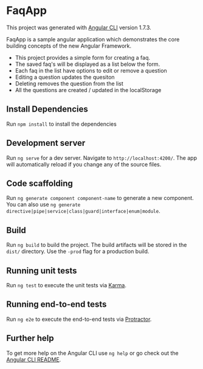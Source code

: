 # FaqApp

This project was generated with [Angular CLI](https://github.com/angular/angular-cli) version 1.7.3.

FaqApp is a sample angular application which demonstrates the core building concepts of the new Angular Framework.

- This project provides a simple form for creating a faq.
- The saved faq's will be displayed as a list below the form.
- Each faq in the list have options to edit or remove a question
- Editing a question updates the quesiton
- Deleting removes the question from the list
- All the questions are created / updated in the localStorage

## Install Dependencies

Run `npm install` to install the dependencies

## Development server

Run `ng serve` for a dev server. Navigate to `http://localhost:4200/`. The app will automatically reload if you change any of the source files.

## Code scaffolding

Run `ng generate component component-name` to generate a new component. You can also use `ng generate directive|pipe|service|class|guard|interface|enum|module`.

## Build

Run `ng build` to build the project. The build artifacts will be stored in the `dist/` directory. Use the `-prod` flag for a production build.

## Running unit tests

Run `ng test` to execute the unit tests via [Karma](https://karma-runner.github.io).

## Running end-to-end tests

Run `ng e2e` to execute the end-to-end tests via [Protractor](http://www.protractortest.org/).

## Further help

To get more help on the Angular CLI use `ng help` or go check out the [Angular CLI README](https://github.com/angular/angular-cli/blob/master/README.md).
